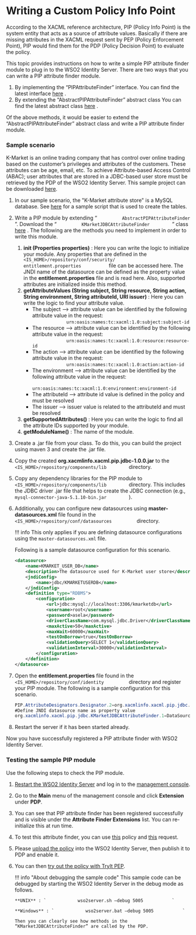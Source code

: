 # Writing a Custom Policy Info Point

According to the XACML reference architecture, PIP (Policy Info Point)
is the system entity that acts as a source of attribute values.
Basically if there are missing attributes in the XACML request sent by
PEP (Policy Enforcement Point), PIP would find them for the PDP (Policy
Decision Point) to evaluate the policy.

This topic provides instructions on how to write a simple PIP attribute
finder module to plug in to the WSO2 Identity Server. There are two ways
that you can write a PIP attribute finder module.

1.  By implementing the “PIPAttributeFinder” interface. You can find the
    latest interface
    [here](https://github.com/wso2/carbon-identity/blob/master/components/entitlement/org.wso2.carbon.identity.entitlement/src/main/java/org/wso2/carbon/identity/entitlement/pip/PIPAttributeFinder.java)
    .
2.  By extending the “AbstractPIPAttributeFinder” abstract class You can
    find the latest abstract class
    [here](https://github.com/wso2/carbon-identity/blob/master/components/entitlement/org.wso2.carbon.identity.entitlement/src/main/java/org/wso2/carbon/identity/entitlement/pip/AbstractPIPAttributeFinder.java)
    .

Of the above methods, it would be easier to extend the
“AbstractPIPAttributeFinder” abstract class and write a PIP attribute
finder module.

### Sample scenario

K-Market is an online trading company that has control over online
trading based on the customer’s privileges and attributes of the
customers. These attributes can be age, email, etc. To achieve
Attribute-based Access Control (ABAC); user attributes that are stored
in a JDBC-based user store must be retrieved by the PDP of the WSO2
Identity Server. This sample project can be downloaded
[here](https://svn.wso2.org/repos/wso2/people/asela/xacml/pip/jdbc/).

1.  In our sample scenario, the "K-Market attribute store" is a MySQL
    database. See
    [here](https://svn.wso2.org/repos/wso2/people/asela/xacml/pip/jdbc/resources/dbScript/testUserStore.sql)
    for a sample script that is used to create the tables.

2.  Write a PIP module by extending “
    `          AbstractPIPAttributeFinder         ` ”. Download the “
    `          KMarketJDBCAttributeFinder         ` ” class
    [here](https://svn.wso2.org/repos/wso2/people/asela/xacml/pip/jdbc/src/main/org/xacmlinfo/xacml/pip/jdbc/KMarketJDBCAttributeFinder.java)
    . The following are the methods you need to implement in order to
    write this module.
    1.  **init (Properties properties)** : Here you can write the logic
        to initialize your module. Any properties that are defined in
        the
        `            <IS_HOME>/repository/conf/security/            entitlement.properties           `
        file can be accessed here. The JNDI name of the datasource can
        be defined as the property value in the
        **entitlement.properties** file and is read here. Also,
        supported attributes are initialized inside this method.
    2.  **getAttributeValues (String subject, String resource, String
        action, String environment, String attributeId, URI issuer)** :
        Here you can write the logic to find your attribute value.
        -   The subject –\> attribute value can be identified by the
            following attribute value in the request:  
            `              urn:oasis:names:tc:xacml:1.0:subject:subject-id             `
        -   The resource –\> attribute value can be identified by the
            following attribute value in the request:  
            `              urn:oasis:names:tc:xacml:1.0:resource:resource-id             `
        -   The action –\> attribute value can be identified by the
            following attribute value in the request:  
            `              urn:oasis:names:tc:xacml:1.0:action:action-id             `
        -   The environment –\> attribute value can be identified by the
            following attribute value in the request:  
            `              urn:oasis:names:tc:xacml:1.0:environment:environment-id             `
        -   The attributeId –\> attribute id value is defined in the
            policy and must be resolved
        -   The issuer –\> issuer value is related to the attributeId
            and must be resolved
    3.  **getSupportedAttributes()** : Here you can write the logic to
        find all the attribute IDs supported by your module.
    4.  **getModuleName()** : The name of the module.
    
3.  Create a .jar file from your class. To do this, you can build the
    project using maven 3 and create the .jar file.

4.  Copy the created **org.xacmlinfo.xacml.pip.jdbc-1.0.0.jar** to the
    `          <IS_HOME>/repository/components/lib         ` directory.

5.  Copy any dependency libraries for the PIP module to
    `          <IS_HOME>/repository/components/lib         ` directory.
    This includes the JDBC driver .jar file that helps to create the
    JDBC connection (e.g.,
    `          mysql-connector-java-5.1.10-bin.jar         ` ).

6.  Additionally, you can configure new datasources using
    **master-datasources.xml** file found in the
    `           <IS_HOME>/repository/conf/datasources          `
    directory.

    !!! info
        This only applies if you are defining datasource configurations
        using the `master-datasources.xml` file.

    Following is a sample datasource configuration for this
    scenario.

    ``` xml
    <datasource>
        <name>KMARKET_USER_DB</name>
        <description>The datasource used for K-Market user store</description>
        <jndiConfig>
            <name>jdbc/KMARKETUSERDB</name>
        </jndiConfig>
        <definition type="RDBMS">
            <configuration>
                <url>jdbc:mysql://localhost:3306/kmarketdb</url>
                <username>root</username>
                <password>asela</password>
                <driverClassName>com.mysql.jdbc.Driver</driverClassName>
                <maxActive>50</maxActive>
                <maxWait>60000</maxWait>
                <testOnBorrow>true</testOnBorrow>
                <validationQuery>SELECT 1</validationQuery>
                <validationInterval>30000</validationInterval>
            </configuration>
        </definition>
    </datasource>
    ```

7.  Open the **entitlement.properties** file found in the
    `           <IS_HOME>/repository/conf/identity          ` directory
    and register your PIP module. The following is a sample
    configuration for this scenario.

    ``` java
    PIP.AttributeDesignators.Designator.2=org.xacmlinfo.xacml.pip.jdbc.KMarketJDBCAttributeFinder
    #Define JNDI datasource name as property value
    org.xacmlinfo.xacml.pip.jdbc.KMarketJDBCAttributeFinder.1=DataSourceName,jdbc/KMARKETUSERDB
    ```

8.  Restart the server if it has been started already.

Now you have successfully registered a PIP attribute finder with WSO2
Identity Server.

### Testing the sample PIP module

Use the following steps to check the PIP module.

1.  [Restart the WSO2 Identity Server](../../setup/running-the-product) and log in
    to the [management
    console](../../setup/getting-started-with-the-management-console).
2.  Go to the **Main** menu of the management console and click
    **Extension** under **PDP**.
3.  You can see that PIP attribute finder has been registered
    successfully and is visible under the **Attribute Finder
    Extensions** list. You can re-initialize this at run time.
4.  To test this attribute finder, you can use
    [this](https://svn.wso2.org/repos/wso2/people/asela/xacml/pip/jdbc/resources/Kmarket-Test-Policy.xml)
    policy and
    [this](https://svn.wso2.org/repos/wso2/people/asela/xacml/pip/jdbc/resources/Test-Request.xml)
    request.

5.  Please [upload the policy](../../learn/creating-a-xacml-policy) into the WSO2
    Identity Server, then publish it to PDP and enable it.

6.  You can then [try out the policy with TryIt
    PEP](../../learn/using-the-xacml-tryit-tool).

    !!! info "About debugging the sample code"
        This sample code can be debugged by starting the WSO2 Identity
        Server in the debug mode as follows.

        **UNIX** : `            wso2server.sh –debug 5005           `

        **Windows** : `            wso2server.bat –debug 5005           `

        Then you can clearly see how methods in the
        “KMarketJDBCAttributeFinder” are called by the PDP.
